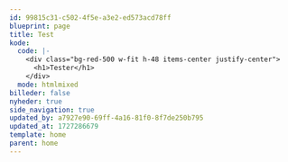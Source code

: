 ```yaml
---
id: 99815c31-c502-4f5e-a3e2-ed573acd78ff
blueprint: page
title: Test
kode:
  code: |-
    <div class="bg-red-500 w-fit h-48 items-center justify-center">
      <h1>Tester</h1>
    </div>
  mode: htmlmixed
billeder: false
nyheder: true
side_navigation: true
updated_by: a7927e90-69ff-4a16-81f0-8f7de250b795
updated_at: 1727286679
template: home
parent: home
---
```

